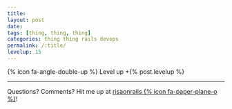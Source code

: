 ```yaml
---
title:
layout: post
date:   
tags: [thing, thing, thing]
categories: thing thing rails devops
permalink: /:title/
levelup: 15
---
```

{% icon fa-angle-double-up %} Level up +{% post.levelup %}

***

Questions? Comments? Hit me up at [risaonrails {% icon fa-paper-plane-o %}][email]!

[email]: mailto:risaonrails@gmail.com
